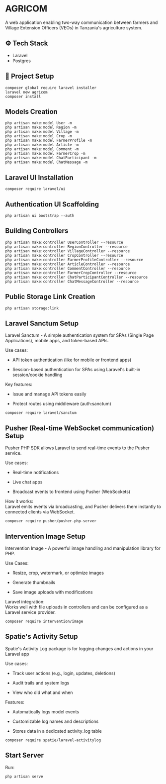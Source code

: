 # AGRICOM
A web application enabling two-way communication between farmers and Village Extension Officers (VEOs) in Tanzania's agriculture system.

## ⚙️ Tech Stack
+ Laravel
+ Postgres

## 🚀 Project Setup
```
composer global require laravel installer
laravel new agricom
composer install
```

## Models Creation
```
php artisan make:model User -m
php artisan make:model Region -m
php artisan make:model Village -m
php artisan make:model Crop -m
php artisan make:model FarmerProfile -m
php artisan make:model Article -m
php artisan make:model Comment -m
php artisan make:model FarmerCrop -m
php artisan make:model ChatParticipant -m
php artisan make:model ChatMessage -m
```

## Laravel UI Installation
```
composer require laravel/ui
```

## Authentication UI Scaffolding
```
php artisan ui bootstrap --auth
```

## Building Controllers
```
php artisan make:controller UserController --resource
php artisan make:controller RegionController --resource
php artisan make:controller VillageController --resource
php artisan make:controller CropController --resource
php artisan make:controller FarmerProfileController --resource
php artisan make:controller ArticleController --resource
php artisan make:controller CommentController --resource
php artisan make:controller FarmerCropController --resource
php artisan make:controller ChatParticipantController --resource
php artisan make:controller ChatMessageController --resource
```

## Public Storage Link Creation
```
php artisan storage:link
```

## Laravel Sanctum Setup
Laravel Sanctum - A simple authentication system for SPAs (Single Page Applications), mobile apps, and token-based APIs.

Use cases:

+ API token authentication (like for mobile or frontend apps)

+ Session-based authentication for SPAs using Laravel's built-in session/cookie handling

Key features:

+ Issue and manage API tokens easily

+ Protect routes using middleware (auth:sanctum)

```
composer require laravel/sanctum
```

## Pusher (Real-time WebSocket communication) Setup
Pusher PHP SDK allows Laravel to send real-time events to the Pusher service.

Use cases:

+ Real-time notifications

+ Live chat apps

+ Broadcast events to frontend using Pusher (WebSockets)

How it works:
<br>
Laravel emits events via broadcasting, and Pusher delivers them instantly to connected clients via WebSocket.

```
composer require pusher/pusher-php-server
```

## Intervention Image Setup
Intervention Image - A powerful image handling and manipulation library for PHP.

Use Cases:
+ Resize, crop, watermark, or optimize images

+ Generate thumbnails

+ Save image uploads with modifications

Laravel integration:
<br>
Works well with file uploads in controllers and can be configured as a Laravel service provider.

```
composer require intervention/image
```

## Spatie's Activity Setup
Spatie's Activity Log package is for logging changes and actions in your Laravel app

Use cases:

+ Track user actions (e.g., login, updates, deletions)

+ Audit trails and system logs

+ View who did what and when

Features:

+ Automatically logs model events

+ Customizable log names and descriptions

+ Stores data in a dedicated activity_log table

```
composer require spatie/laravel-activitylog
```

## Start Server
Run:
```
php artisan serve
```